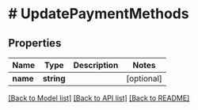 # # UpdatePaymentMethods

## Properties

Name | Type | Description | Notes
------------ | ------------- | ------------- | -------------
**name** | **string** |  | [optional]

[[Back to Model list]](../../README.md#models) [[Back to API list]](../../README.md#endpoints) [[Back to README]](../../README.md)
